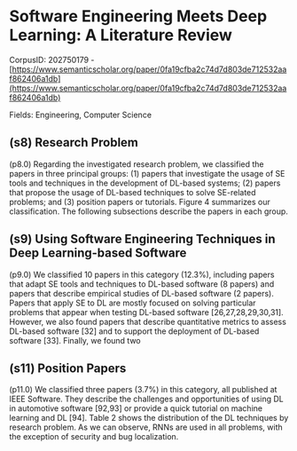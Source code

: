 # Software Engineering Meets Deep Learning: A Literature Review

CorpusID: 202750179 - [https://www.semanticscholar.org/paper/0fa19cfba2c74d7d803de712532aaf862406a1db](https://www.semanticscholar.org/paper/0fa19cfba2c74d7d803de712532aaf862406a1db)

Fields: Engineering, Computer Science

## (s8) Research Problem
(p8.0) Regarding the investigated research problem, we classified the papers in three principal groups: (1) papers that investigate the usage of SE tools and techniques in the development of DL-based systems; (2) papers that propose the usage of DL-based techniques to solve SE-related problems; and (3) position papers or tutorials. Figure 4 summarizes our classification. The following subsections describe the papers in each group.
## (s9) Using Software Engineering Techniques in Deep Learning-based Software
(p9.0) We classified 10 papers in this category (12.3%), including papers that adapt SE tools and techniques to DL-based software (8 papers) and papers that describe empirical studies of DL-based software (2 papers). Papers that apply SE to DL are mostly focused on solving particular problems that appear when testing DL-based software [26,27,28,29,30,31]. However, we also found papers that describe quantitative metrics to assess DL-based software [32] and to support the deployment of DL-based software [33]. Finally, we found two  
## (s11) Position Papers
(p11.0) We classified three papers (3.7%) in this category, all published at IEEE Software. They describe the challenges and opportunities of using DL in automotive software [92,93] or provide a quick tutorial on machine learning and DL [94].  Table 2 shows the distribution of the DL techniques by research problem. As we can observe, RNNs are used in all problems, with the exception of security and bug localization.   
